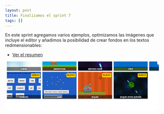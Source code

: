 ```yaml
---
layout: post
title: Finalizamos el sprint 7
tags: []
---
```


En este sprint agregamos varios ejemplos, optimizamos las imágenes que incluye el editor y añadimos la posibilidad de crear fondos en los textos redimensionables:

- [Ver el resumen](http://foro.pilas-engine.com.ar/t/resumen-del-sprint-07/1656)

![](/assets/noticias/sprint-07.png)
